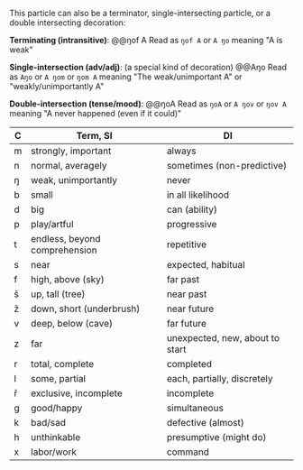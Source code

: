 This particle can also be a terminator, single-intersecting particle, or a double intersecting decoration:

**Terminating (intransitive)**:
@@ŋof A
Read as `ŋof A` or `A ŋo` meaning "A is weak"

**Single-intersection (adv/adj)**: (a special kind of decoration)
@@Aŋo
Read as `Aŋo` or `A ŋom` or `ŋom A` meaning "The weak/unimportant A" or "weakly/unimportantly A"

**Double-intersection (tense/mood)**:
@@ŋoA
Read as `ŋoA` or `A ŋov` or `ŋov A` meaning "A never happened (even if it could)"

| C   | Term, SI                      | DI                              |
| --- | ----------------------------- | ------------------------------- |
| m   | strongly, important           | always                          |
| n   | normal, averagely             | sometimes (non-predictive)      |
| ŋ   | weak, unimportantly           | never                           |
| b   | small                         | in all likelihood               |
| d   | big                           | can (ability)                   |
| p   | play/artful                   | progressive                     |
| t   | endless, beyond comprehension | repetitive                      |
| s   | near                          | expected, habitual              |
| f   | high, above (sky)             | far past                        |
| š   | up, tall (tree)               | near past                       |
| ž   | down, short (underbrush)      | near future                     |
| v   | deep, below (cave)            | far future                      |
| z   | far                           | unexpected, new, about to start |
| r   | total, complete               | completed                       |
| l   | some, partial                 | each, partially, discretely     |
| ř   | exclusive, incomplete         | incomplete                      |
| g   | good/happy                    | simultaneous                    |
| k   | bad/sad                       | defective (almost)              |
| h   | unthinkable                   | presumptive (might do)          |
| x   | labor/work                    | command                         |
